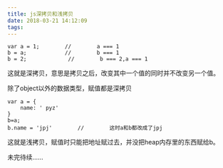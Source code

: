 ```yaml
---
title: js深拷贝和浅拷贝
date: 2018-03-21 14:12:09
tags:
---
```

```
var a = 1;        //        a === 1
b = a;            //        b === 1
b = 2;             //        b === 2,a === 1
```
这就是深拷贝，意思是拷贝之后，改变其中一个值的同时并不改变另一个值。

除了object以外的数据类型，赋值都是深拷贝

```
var a = {
    name: ' pyz'
}
b=a;
b.name = 'jpj'        //        这时a和b都改成了jpj
```
这就是浅拷贝，赋值时只能把地址赋过去，并没把heap内存里的东西赋给b。

未完待续......